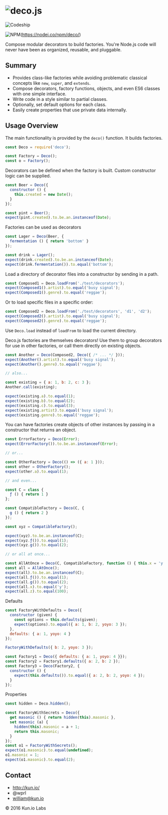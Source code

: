 # ![deco.js](https://raw.githubusercontent.com/wprl/deco/master/deco.jpeg "deco.js")

![Codeship](https://codeship.com/projects/9440eb40-357b-0134-488a-06ccef9b395f/status?branch=v2)

![NPM](https://nodei.co/npm/deco.png?downloads=true&downloadRank=true&stars=true)(https://nodei.co/npm/deco/)

Compose modular decorators to build factories.  You're Node.js code will never have been as organized, reusable, and pluggable.

## Summary

-   Provides class-like factories while avoiding problematic classical concepts like `new`, `super`, and `extends`.
-   Compose decorators, factory functions, objects, and even ES6 classes with one simple interface.
-   Write code in a style similar to partial classes.
-   Optionally, set default options for each class.
-   Easily create properties that use private data internally.

## Usage Overview

The main functionality is provided by the `deco()` function.  It builds factories.

```javascript
const Deco = require('deco');

const Factory = Deco();
const o = Factory();
```

Decorators can be defined when the factory is built.  Custom constructor logic can be supplied.

```javascript
const Beer = Deco({
  constructor () {
    this.created = new Date();
  }
});

const pint = Beer();
expect(pint.created).to.be.an.instanceof(Date);
```

Factories can be used as decorators

```javascript
const Lager = Deco(Beer, {
  fermentation () { return 'bottom' }
});

const drink = Lager();
expect(drink.created).to.be.an.instanceof(Date);
expect(drink.fermentation()).to.equal('bottom');
```

Load a directory of decorator files into a constructor by sending in a path.

```javascript
const Composed1 = Deco.loadFrom('./test/decorators');
expect(Composed1().artist).to.equal('busy signal');
expect(Composed1().genre).to.equal('reggae');
```

Or to load specific files in a specific order:

```javascript
const Composed2 = Deco.loadFrom('./test/decorators', 'd1', 'd2');
expect(Composed2().artist).to.equal('busy signal');
expect(Composed2().genre).to.equal('reggae');
```

Use `Deco.load` instead of `loadFrom` to load the current directory.

Deco.js factories are themselves decorators!  Use them to group decorators for use in other factories, or call them directly on existing objects.

```javascript
const Another = Deco(Composed2, Deco({ /* ... */ }));
expect(Another().artist).to.equal('busy signal');
expect(Another().genre).to.equal('reggae');

// also...

const existing = { a: 1, b: 2, c: 3 };
Another.call(existing);

expect(existing.a).to.equal(1);
expect(existing.b).to.equal(2);
expect(existing.c).to.equal(3);
expect(existing.artist).to.equal('busy signal');
expect(existing.genre).to.equal('reggae');
```

You can have factories create objects of other instances by passing in a constructor that returns an object.

```javascript
const ErrorFactory = Deco(Error);
expect(ErrorFactory()).to.be.an.instanceof(Error);

// or...

const OtherFactory = Deco(() => ({ a: 1 }));
const other = OtherFactory();
expect(other.a).to.equal(1);

// and even...

const C = class {
  ƒ () { return 1 }
};

const CompatibleFactory = Deco(C, {
  g () { return 2 }
});

const xyz = CompatibleFactory();

expect(xyz).to.be.an.instanceof(C);
expect(xyz.ƒ()).to.equal(1);
expect(xyz.g()).to.equal(2);

// or all at once...

const AllAtOnce = Deco(C, CompatibleFactory, function () { this.x = 'y' }, { z: 100 });
const all = AllAtOnce();
expect(all).to.be.an.instanceof(C);
expect(all.ƒ()).to.equal(1);
expect(all.g()).to.equal(2);
expect(all.x).to.equal('y');
expect(all.z).to.equal(100);
```

Defaults

```javascript
const FactoryWithDefaults = Deco({
  constructor (given) {
    const options = this.defaults(given);
    expect(options).to.equal({ a: 1, b: 2, yoyo: 3 });
  },
  defaults: { a: 1, yoyo: 4 }
});

FactoryWithDefaults({ b: 2, yoyo: 3 });

const Factory1 = Deco({ defaults: { a: 1, yoyo: 4 }});
const Factory2 = Factory1.defaults({ a: 2, b: 2 });
const Factory3 = Deco(Factory2, {
  constructor () {
    expect(this.defaults()).to.equal({ a: 2, b: 2, yoyo: 4 });
  }
});
```

Properties

```javascript
const hidden = Deco.hidden();

const FactoryWithSecrets = Deco({
  get masonic () { return hidden(this).masonic },
  set masonic (a) {
    hidden(this).masonic = a + 1;
    return this.masonic;
  }
});
const o1 = FactoryWithSecrets();
expect(o1.masonic).to.equal(undefined);
o1.masonic = 1;
expect(o1.masonic).to.equal(2);
```

## Contact

-   <http://kun.io/>
-   @wprl
-   william@kun.io

© 2016 Kun.io Labs
